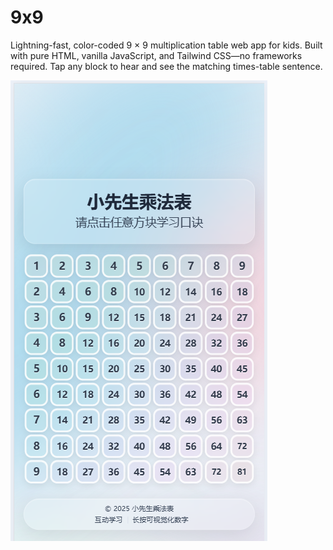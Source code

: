# 9x9
Lightning-fast, color-coded 9 × 9 multiplication table web app for kids. Built with pure HTML, vanilla JavaScript, and Tailwind CSS—no frameworks required. Tap any block to hear and see the matching times-table sentence.

![](screenshot.png)